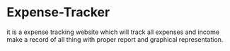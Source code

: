 # Expense-Tracker
it is a expense tracking website which will track all expenses and income make a record of all thing with proper report and graphical representation.
